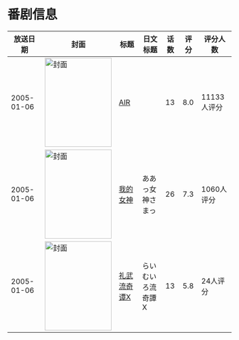 # 番剧信息

|放送日期|封面|标题|日文标题|话数|评分|评分人数|
|---|---|---|---|---|---|---|
|2005-01-06|<img src="https://lain.bgm.tv/pic/cover/c/28/9d/234_hIMht.jpg" alt="封面" style="width:150px;height:200px;object-fit:cover;">|[AIR](https://bangumi.tv/subject/234)||13|8.0|11133人评分|
|2005-01-06|<img src="https://lain.bgm.tv/pic/cover/c/81/96/4217_3iRRa.jpg" alt="封面" style="width:150px;height:200px;object-fit:cover;">|[我的女神](https://bangumi.tv/subject/4217)|ああっ女神さまっ|26|7.3|1060人评分|
|2005-01-06|<img src="https://lain.bgm.tv/pic/cover/c/89/b6/37501_CERsZ.jpg" alt="封面" style="width:150px;height:200px;object-fit:cover;">|[礼武流奇谭X](https://bangumi.tv/subject/37501)|らいむいろ流奇譚X|13|5.8|24人评分|

